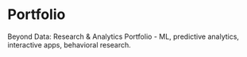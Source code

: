 # Portfolio
Beyond Data: Research &amp; Analytics Portfolio - ML, predictive analytics, interactive apps, behavioral research.
